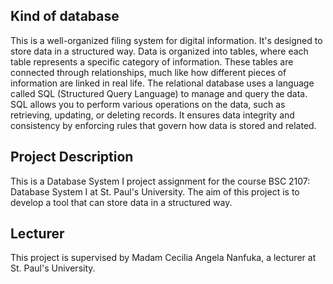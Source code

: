 ## Kind of database

This is a well-organized filing system for digital information. It's designed to store data in a structured way.
Data is organized into tables, where each table represents a specific category of information.
These tables are connected through relationships, much like how different pieces of information are linked in real life. 
The relational database uses a language called SQL (Structured Query Language) to manage and query the data. 
SQL allows you to perform various operations on the data, such as retrieving, updating, or deleting records. 
It ensures data integrity and consistency by enforcing rules that govern how data is stored and related.

## Project Description

This is a Database System I project assignment for the course BSC 2107: Database System I at St. Paul's University. The aim of this project is to develop a tool that can store data in a structured way.

## Lecturer

This project is supervised by Madam Cecilia Angela Nanfuka, a lecturer at St. Paul's University.

